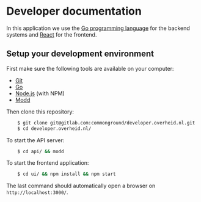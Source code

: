# Developer documentation
In this application we use the [Go programming language](https://golang.org) for the backend systems and [React](https://reactjs.org/) for the frontend.

## Setup your development environment
First make sure the following tools are available on your computer:

* [Git](https://git-scm.com/)
* [Go](https://golang.org/doc/install)
* [Node.js](https://nodejs.org/) (with NPM)
* [Modd](https://github.com/cortesi/modd)

Then clone this repository:

```bash
    $ git clone git@gitlab.com:commonground/developer.overheid.nl.git
    $ cd developer.overheid.nl/
```

To start the API server:

```bash
    $ cd api/ && modd
```

To start the frontend application:

```bash
    $ cd ui/ && npm install && npm start
```

The last command should automatically open a browser on `http://localhost:3000/`.
